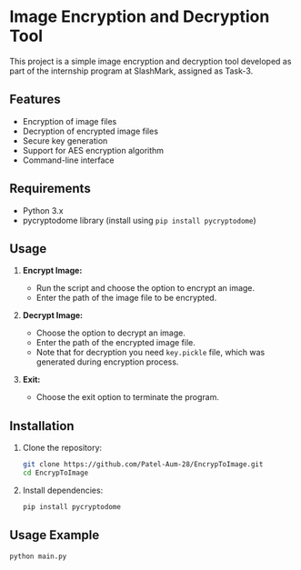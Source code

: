 # Image Encryption and Decryption Tool
This project is a simple image encryption and decryption tool developed as part of the internship program at SlashMark, assigned as Task-3.

## Features
- Encryption of image files
- Decryption of encrypted image files
- Secure key generation
- Support for AES encryption algorithm
- Command-line interface

## Requirements
- Python 3.x
- pycryptodome library (install using `pip install pycryptodome`)

## Usage
1. **Encrypt Image:**
    - Run the script and choose the option to encrypt an image.
    - Enter the path of the image file to be encrypted.

2. **Decrypt Image:**
    - Choose the option to decrypt an image.
    - Enter the path of the encrypted image file.
    - Note that for decryption you need `key.pickle` file, which was generated during encryption process.

3. **Exit:**
    - Choose the exit option to terminate the program.

## Installation
1. Clone the repository:
    ```bash
    git clone https://github.com/Patel-Aum-28/EncrypToImage.git
    cd EncrypToImage
    ```

2. Install dependencies:
    ```bash
    pip install pycryptodome
    ```

## Usage Example
```bash
python main.py
```
